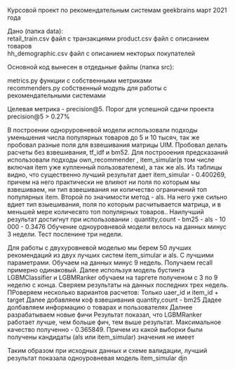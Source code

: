 Курсовой проект по рекомендательным системам
geekbrains
март 2021 года


Дано (папка data):  
retail_train.csv файл с транзакциями 
product.csv  файл с описанием товаров  
hh_demographic.csv  файл с описанием некторых покупателей  

Основной код вынесен в отдедьные файлы (папка src):

metrics.py  функции с собственными метриками  
recommenders.py собственный модуль для работы с рекомендательными системами 

Целевая метрика - precision@5. Порог для уcпешной сдачи проекта precision@5 > 0.27%

В построении одноруровневой модели использовали подходы уменьшения числа популярных товаров до 5 и 10 тысяч, так же пробовал разные поля для взвешивания матрицы UIM. Пробовал делать расчеты без взвешивания, tf_idf и bm52. Для построоения предсказаний использовали подходы own_recommender , item_simular(в том числе включая item уже купленный пользователем), а так же als.
Из таблицы видно, что существенно лучший результат дает item_simular - 0.400269, причем на него практически не влияют ни поля по которым мы взвешиваем, ни тип взвешивания ни количество ограничений топ популярных item.
Второй по значимости метод - als. На него уже сильно вдиет тип взыешивания, поля по которым расчитывается матрица, и в меньшей мере количесвто топ популярных товаров.. Наилучший результат достигнут при использовании : quantity,count - bm25 - als - 10 000 - 0.3476 Обучение одноуровневой модели велось на данных минус 3 недели. Тест посленине три недели.

Для работы с двухуровневой моделью мы берем 50 лучших рекомендаций из двух лучших систем item_simular и als. С лучшими параметрами. Обучаем на данных минус 9 недель. Получаем recall примерно одинаковый.
Далее используя модель бустинга LGBMClassifier и LGBMRanker обучаем на таргете полученом с 3 по 9 неделю с конца. Сверяем результаты на данных последних трех недель.
ПРоверяем несколько вариантов расчетов:
Только uaer_id и item_id + target Далее добавляем коф взвешивания quantity,count - bm25 Дадее долбавляем информацию о товарах и пользователях
Далнее разрабатываем новые фичи
Результат показал, что LGBMRanker работает лучше, чем больше фич, тем выше результат. Максимальное качество полученно - 0.365849. Причем из какой выборки были получены кандидаты (als или item_simular) значения не имеет

Таким образом при исходных данных и схеме валидации, лучший результат показала одноуровневая модель item_simular
djn
  





